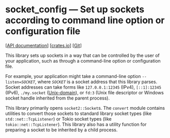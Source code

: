 # socket_config — Set up sockets according to command line option or configuration file

[[API documentation](https://docs.rs/socket_config)] [[crates.io](https://crates.io/crates/socket_config)] [[Git](https://github.com/ahcodedthat/socket_config_rs)]

This library sets up sockets in a way that can be controlled by the user of your application, such as through a command-line option or configuration file.

For example, your application might take a command-line option <code>--listen=<var>SOCKET</var></code>, where <code><var>SOCKET</var></code> is a socket address that this library parses. Socket addresses can take forms like `127.0.0.1:12345` (IPv4), `[::1]:12345` (IPv6), `./my.socket` ([Unix-domain](https://en.wikipedia.org/wiki/Unix_domain_socket)), or `fd:3` (Unix file descriptor or Windows socket handle inherited from the parent process).

This library primarily opens `socket2::Socket`s. The `convert` module contains utilities to convert those sockets to standard library socket types (like `std::net::TcpListener`) or Tokio socket types (like `tokio::net::TcpListener`). This library also has a utility function for preparing a socket to be inherited by a child process.
